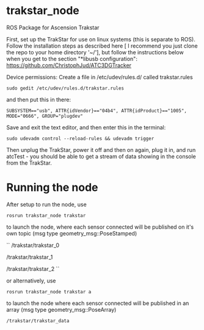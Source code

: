 # trakstar_node
ROS Package for Ascension Trakstar

First, set up the TrakStar for use on linux systems (this is separate to ROS). Follow the installation steps as described here [ I recommend you just clone the repo to your home directory '~/'], but follow the instructions below when you get to the section "*libusb configuration": 
https://github.com/ChristophJud/ATC3DGTracker

Device permissions:
Create a file in /etc/udev/rules.d/ called trakstar.rules

``
sudo gedit /etc/udev/rules.d/trakstar.rules
``

and then put this in there:

``
SUBSYSTEM=="usb", ATTR{idVendor}=="04b4", ATTR{idProduct}=="1005", MODE="0666", GROUP="plugdev" 
``

Save and exit the text editor, and then enter this in the terminal:

``
sudo udevadm control --reload-rules && udevadm trigger
``

Then unplug the TrakStar, power it off and then on again, plug it in, and run atcTest - you should be able to get a stream of data showing in the console from the TrakStar.

# Running the node
After setup to run the node, use

``
rosrun trakstar_node trakstar
``

to launch the node, where each sensor connected will be published on it's own topic (msg type geometry_msg::PoseStamped)

``
/trakstar/trakstar_0

/trakstar/trakstar_1

/trakstar/trakstar_2
``

or alternatively, use

``
rosrun trakstar_node trakstar a
``

to launch the node where each sensor connected will be published in an array (msg type geometry_msg::PoseArray)

``
/trakstar/trakstar_data
``
